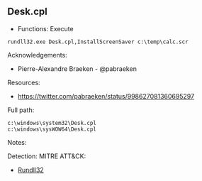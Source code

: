 ## Desk.cpl

* Functions: Execute

```
rundll32.exe Desk.cpl,InstallScreenSaver c:\temp\calc.scr  
```

Acknowledgements:
* Pierre-Alexandre Braeken - @pabraeken


Resources:
* https://twitter.com/pabraeken/status/998627081360695297

Full path:
```
c:\windows\system32\Desk.cpl
c:\windows\sysWOW64\Desk.cpl
```

Notes:


Detection:
MITRE ATT&CK:
* [Rundll32](https://attack.mitre.org/wiki/Technique/T1085)
